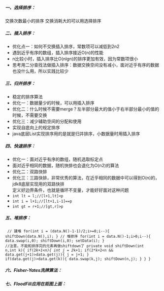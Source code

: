 ##### 一、选择排序：
交换次数最小的排序
交换消耗大的可以用选择排序
##### 二、插入排序：
- 优化点一：如何不交换插入排序，常数项可以减低到2n2
- 遇到近乎有序的数组，插入排序接近O(n)的性能
- n比较小时，插入排序比O(nlgn)的排序更加有效，因为常数项很小
- 思考用二分查找法做插入排序：数据交换空间没有减小，面对近乎有序的数据也没什么用，所以实践比较少
##### 三、归并排序：
- 稳定的排序算法
- 优化一：数据量少的时候，可以用插入排序
- 优化二：什么时候不需要merge？左半部分最大的值小于右半部分最小的值的时候，不需要交换
- 优化三：减少辅助空间的分配和使用
- 实现自底向上的规定排序
- java底层List实现排序用的是就是归并排序，小数据量时用插入排序
##### 四、快速排序：
- 优化一：面对近乎有序的数组，随机选取标定点
- 面对近乎相同的数据，随机快排也会退化为O(n2)的算法
- 优化二：双路快排
- 优化三：三路快排，非常优秀的算法，在近乎相同的数据中可以得到O(n)的，jdk8底层实现用的双路快排</br>
定义好边界条件，也就是循环不变量，才能好好面对这种问题
- <code>int lt = l;//[l+1,lt]<p</code>
- <code>int i = l+1;//[lt+1,i-1]==p</code>
- <code>int gt = r+1;//[gt,r]>p</code>
##### 五、堆排序：</br>
<code> // 建堆
        for(int i = (data.N()-1-1)/2;i>=0;i--){
            shiftDown(data.N(),i);
        }
        // 堆排序
        for(int i = data.N()-1;i>0;i--){
            data.swap(i,0);
            shiftDown(i,0);
            setData(i);
        }
  //注意，不能和排序完的元素再做shiftdown了
    private void shiftDown(int n,int k){
        if(2*k+1<n){
            int j = 2*k+1;
            if(2*k+2<n && data.get(j+1)>data.get(j)){
                j = j+1;
            }
            if(data.get(j)>data.get(k)){
                data.swap(k,j);
                shiftDown(n,j);
            }
        }
    }
  </code>
##### 六、Fisher-Yates洗牌算法：
##### 七、FloodFill应用在抠图上面：
